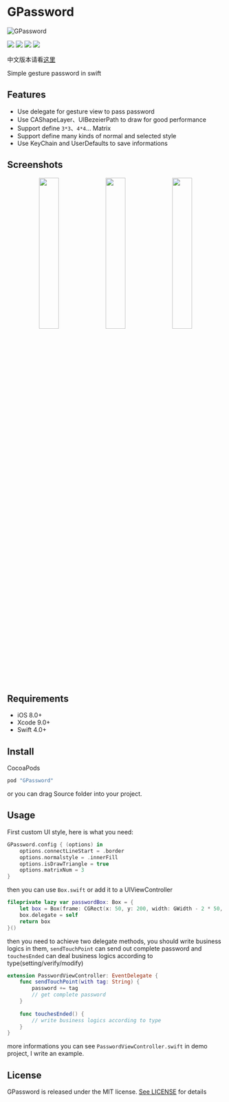 # GPassword

![GPassword](https://github.com/hackjie/GPassword/blob/master/Resources/GPassword-logo.png)

[![](https://travis-ci.org/hackjie/GPassword.svg?branch=master)](https://travis-ci.org/hackjie/GPassword)
![](https://img.shields.io/badge/language-swift-orange.svg)
![](https://img.shields.io/badge/platform-ios-lightgrey.svg)
![](https://img.shields.io/badge/license-MIT-000000.svg)

中文版本请看[这里](https://github.com/hackjie/GPassword/wiki/GPassword)

Simple gesture password in swift

## Features

* Use delegate for gesture view to pass password
* Use CAShapeLayer、UIBezeierPath to draw for good performance
* Support define `3*3`、`4*4`... Matrix
* Support define many kinds of normal and selected style
* Use KeyChain and UserDefaults to save informations

## Screenshots

<p align="center">
    <img src="https://github.com/hackjie/GPassword/blob/master/Resources/first.gif" width="30%" />
    <img src="https://github.com/hackjie/GPassword/blob/master/Resources/second.gif" width="30%" />
    <img src="https://github.com/hackjie/GPassword/blob/master/Resources/third.gif" width="30%" />
</p>

## Requirements

* iOS 8.0+
* Xcode 9.0+
* Swift 4.0+

## Install

CocoaPods

```swift
pod "GPassword"
```

or you can drag Source folder into your project.

## Usage

First custom UI style, here is what you need:

```swift
GPassword.config { (options) in
    options.connectLineStart = .border
    options.normalstyle = .innerFill
    options.isDrawTriangle = true
    options.matrixNum = 3
}
```

then you can use `Box.swift` or add it to a UIViewController

```swift
fileprivate lazy var passwordBox: Box = {
    let box = Box(frame: CGRect(x: 50, y: 200, width: GWidth - 2 * 50, height: 400))
    box.delegate = self
    return box
}()
```

then you need to achieve two delegate methods, you should write business logics in them, `sendTouchPoint` can send out complete password and `touchesEnded` can deal business logics according to type(setting/verify/modify) 

```swift
extension PasswordViewController: EventDelegate {
    func sendTouchPoint(with tag: String) {
        password += tag
        // get complete password
    }
    
    func touchesEnded() {
        // write business logics according to type
    }
}
```

more informations you can see `PasswordViewController.swift` in demo project, I write an example.

## License

GPassword is released under the MIT license. [See LICENSE](https://github.com/hackjie/GPassword/blob/master/LICENSE) for details




